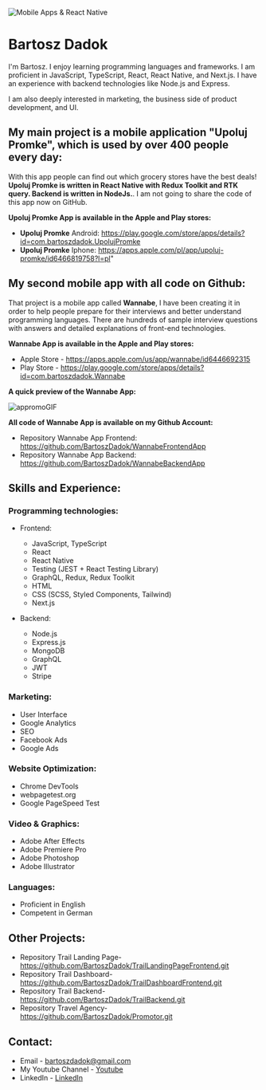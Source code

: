 ![Mobile Apps & React Native](https://github.com/BartoszDadok/BartoszDadok/assets/101389945/36032e3e-dd35-4843-906e-30463d2d18e6)

# Bartosz Dadok
I'm Bartosz. I enjoy learning programming languages and frameworks.
I am proficient in JavaScript, TypeScript, React, React Native, and Next.js. I have an experience with backend technologies like Node.js and Express.

I am also deeply interested in marketing, the business side of product development, and UI. 

## My main project is a mobile application "Upoluj Promke", which is used by over 400 people every day:
With this app people can find out which grocery stores have the best deals!
**Upoluj Promke is written in React Native with Redux Toolkit and RTK query. Backend is written in NodeJs.**. I am not going to share the code of this app now on GitHub. 

**Upoluj Promke App is available in the Apple and Play stores:**
- **Upoluj Promke** Android: https://play.google.com/store/apps/details?id=com.bartoszdadok.UpolujPromke
- **Upoluj Promke** Iphone: https://apps.apple.com/pl/app/upoluj-promke/id6466819758?l=pl"

## My second mobile app with all code on Github:
That project is a mobile app called **Wannabe**, I have been creating it in order to help people prepare for their interviews and better understand programming languages. There are hundreds of sample interview questions with answers and detailed explanations of front-end technologies.

**Wannabe App is available in the Apple and Play stores:**
- Apple Store - https://apps.apple.com/us/app/wannabe/id6446692315
- Play Store - https://play.google.com/store/apps/details?id=com.bartoszdadok.Wannabe

**A quick preview of the Wannabe App:**

![appromoGIF](https://github.com/BartoszDadok/WannabeFrontendApp/assets/101389945/4ad6041d-786f-428c-883e-a9c32df7175a)

**All code of Wannabe App is available on my Github Account:**
- Repository Wannabe App Frontend: https://github.com/BartoszDadok/WannabeFrontendApp
- Repository Wannabe App Backend: https://github.com/BartoszDadok/WannabeBackendApp

## Skills and Experience:

### Programming technologies:
- Frontend:
  - JavaScript, TypeScript
  - React
  - React Native
  - Testing (JEST + React Testing Library)
  - GraphQL, Redux, Redux Toolkit
  - HTML
  - CSS (SCSS, Styled Components, Tailwind)
  - Next.js
  
- Backend:
  - Node.js
  - Express.js
  - MongoDB
  - GraphQL
  - JWT
  - Stripe
 
 ### Marketing:
  - User Interface
  - Google Analytics
  - SEO
  - Facebook Ads
  - Google Ads

 ### Website Optimization:
  - Chrome DevTools
  - webpagetest.org
  - Google PageSpeed Test

 ### Video & Graphics:
 - Adobe After Effects
 - Adobe Premiere Pro
 - Adobe Photoshop
 - Adobe Illustrator
 
### Languages:
 - Proficient in English
 - Competent in German
 
## Other Projects:
- Repository Trail Landing Page- https://github.com/BartoszDadok/TrailLandingPageFrontend.git
- Repository Trail Dashboard- https://github.com/BartoszDadok/TrailDashboardFrontend.git
- Repository Trail Backend- https://github.com/BartoszDadok/TrailBackend.git
- Repository Travel Agency- https://github.com/BartoszDadok/Promotor.git
## Contact:

- Email - bartoszdadok@gmail.com
- My Youtube Channel - [Youtube](https://www.youtube.com/@wannabeIT)
- LinkedIn - [LinkedIn](https://www.linkedin.com/in/bartoszdadok/)

